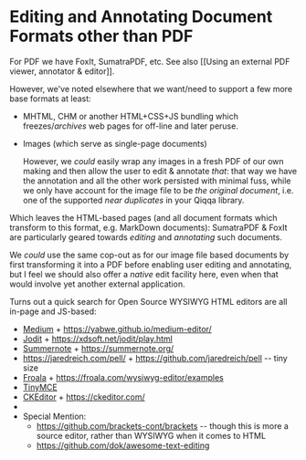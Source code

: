 # Editing and Annotating Document Formats other than PDF

For PDF we have FoxIt, SumatraPDF, etc. See also [[Using an external PDF viewer, annotator & editor]].

However, we've noted elsewhere that we want/need to support a few more base formats at least:

- MHTML, CHM or another HTML+CSS+JS bundling which freezes/*archives* web pages for off-line and later peruse.

- Images (which serve as single-page documents)

  However, we *could* easily wrap any images in a fresh PDF of our own making and then allow the user to edit & annotate *that*: that way we have the annotation and all the other work persisted with minimal fuss, while we only have account for the image file to be *the original document*, i.e. one of the supported *near duplicates* in your Qiqqa library.
  

 
 Which leaves the HTML-based pages (and all document formats which transform to this format, e.g. MarkDown documents): SumatraPDF & FoxIt are particularly geared towards *editing* and *annotating* such documents. 
 
 We *could* use the same cop-out as for our image file based documents by first transforming it into a PDF before enabling user editing and annotating, but I feel we should also offer a *native* edit facility here, even when that would involve yet another external application.
 
 Turns out a quick search for Open Source WYSIWYG HTML editors are all in-page and JS-based:
 
 - [Medium](https://github.com/yabwe/medium-editor) + https://yabwe.github.io/medium-editor/
 - [Jodit](https://github.com/xdan/jodit) + https://xdsoft.net/jodit/play.html
 - [Summernote](https://github.com/summernote/summernote/) + https://summernote.org/
 - https://jaredreich.com/pell/ + https://github.com/jaredreich/pell -- tiny size
 - [Froala](https://github.com/froala/wysiwyg-editor) + https://froala.com/wysiwyg-editor/examples
 - [TinyMCE](https://github.com/tinymce/tinymce)
 - [CKEditor](https://github.com/ckeditor) + https://ckeditor.com/
 - 
 - Special Mention:
	 - https://github.com/brackets-cont/brackets -- though this is more a source editor, rather than WYSIWYG when it comes to HTML
	 - https://github.com/dok/awesome-text-editing
	 